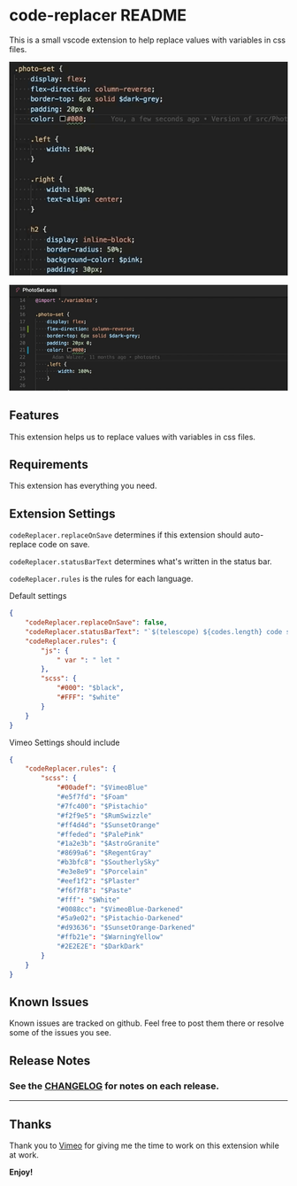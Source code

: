 # code-replacer README

This is a small vscode extension to help replace values with variables in css files.

![Alt text](images/demo.gif?raw=true "Finding Demo Gif")

![Alt text](images/replace-demo.gif?raw=true "Replacement Demo Gif")

## Features

This extension helps us to replace values with variables in css files.

## Requirements

This extension has everything you need.

## Extension Settings

`codeReplacer.replaceOnSave` determines if this extension should auto-replace code on save.

`codeReplacer.statusBarText` determines what's written in the status bar.

`codeReplacer.rules` is the rules for each language.

Default settings

```settings.json
{
    "codeReplacer.replaceOnSave": false,
    "codeReplacer.statusBarText": "`$(telescope) ${codes.length} code segments to replace`",
    "codeReplacer.rules": {
        "js": {
            " var ": " let "
        },
        "scss": {
            "#000": "$black",
            "#FFF": "$white"
        }
    }
}
```

Vimeo Settings should include

```settings.json
{
    "codeReplacer.rules": {
        "scss": {
            "#00adef": "$VimeoBlue"
            "#e5f7fd": "$Foam"
            "#7fc400": "$Pistachio"
            "#f2f9e5": "$RumSwizzle"
            "#ff4d4d": "$SunsetOrange"
            "#ffeded": "$PalePink"
            "#1a2e3b": "$AstroGranite"
            "#8699a6": "$RegentGray"
            "#b3bfc8": "$SoutherlySky"
            "#e3e8e9": "$Porcelain"
            "#eef1f2": "$Plaster"
            "#f6f7f8": "$Paste"
            "#fff": "$White"
            "#0088cc": "$VimeoBlue-Darkened"
            "#5a9e02": "$Pistachio-Darkened"
            "#d93636": "$SunsetOrange-Darkened"
            "#ffb21e": "$WarningYellow"
            "#2E2E2E": "$DarkDark"
        }
    }
}
```

## Known Issues

Known issues are tracked on github. Feel free to post them there or resolve some of the issues you see.

## Release Notes

### See the [CHANGELOG](CHANGELOG.md) for notes on each release.

-----------------------------------------------------------------------------------------------------------

## Thanks

Thank you to [Vimeo](http://vimeo.com/jobs) for giving me the time to work on this extension while at work.

**Enjoy!**
